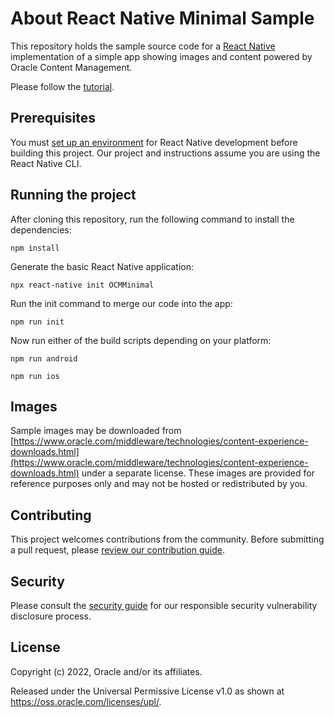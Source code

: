 # About React Native Minimal Sample

This repository holds the sample source code for a
[React Native](https://reactnative.dev) implementation of a simple app showing images and content powered
by Oracle Content Management.

Please follow the [tutorial](https://www.oracle.com/pls/topic/lookup?ctx=cloud&id=oce-reactnative-minimal-sample).

## Prerequisites

You must [set up an environment](https://reactnative.dev/docs/environment-setup)
for React Native development before building this project.  Our project and
instructions assume you are using the React Native CLI.

## Running the project

After cloning this repository, run the following command to install the dependencies:

```shell
npm install
```

Generate the basic React Native application:

```shell
npx react-native init OCMMinimal
```

Run the init command to merge our code into the app:

```shell
npm run init
```

Now run either of the build scripts depending on your platform:

```shell
npm run android
```

```shell
npm run ios
```

## Images

Sample images may be downloaded from
[https://www.oracle.com/middleware/technologies/content-experience-downloads.html](https://www.oracle.com/middleware/technologies/content-experience-downloads.html)
under a separate license. These images are provided for reference purposes only and
may not be hosted or redistributed by you.

## Contributing

This project welcomes contributions from the community. Before submitting a pull
request, please [review our contribution guide](./CONTRIBUTING.md).

## Security

Please consult the [security guide](./SECURITY.md) for our responsible security
vulnerability disclosure process.

## License

Copyright (c) 2022, Oracle and/or its affiliates.

Released under the Universal Permissive License v1.0 as shown at
<https://oss.oracle.com/licenses/upl/>.
